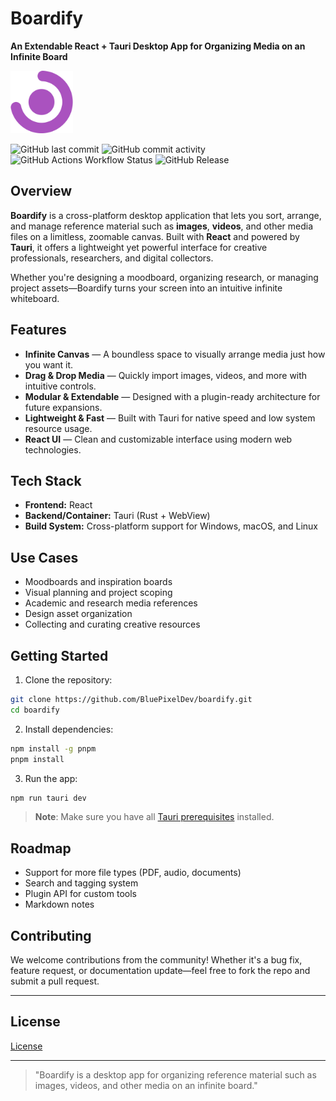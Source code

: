 # Boardify

**An Extendable React + Tauri Desktop App for Organizing Media on an Infinite Board**

<img src="app-icon.png" width="100" height="100" alt="Boardify Icon">

![GitHub last commit](https://img.shields.io/github/last-commit/bluepixeldev/boardify)
![GitHub commit activity](https://img.shields.io/github/commit-activity/m/BluePixelDev/boardify)
![GitHub Actions Workflow Status](https://img.shields.io/github/actions/workflow/status/bluepixeldev/boardify/release.yml?branch=release)
![GitHub Release](https://img.shields.io/github/v/release/bluepixeldev/boardify)

## Overview

**Boardify** is a cross-platform desktop application that lets you sort, arrange, and manage reference material such as **images**, **videos**, and other media files on a limitless, zoomable canvas. Built with **React** and powered by **Tauri**, it offers a lightweight yet powerful interface for creative professionals, researchers, and digital collectors.

Whether you're designing a moodboard, organizing research, or managing project assets—Boardify turns your screen into an intuitive infinite whiteboard.

## Features

- **Infinite Canvas** — A boundless space to visually arrange media just how you want it.
- **Drag & Drop Media** — Quickly import images, videos, and more with intuitive controls.
- **Modular & Extendable** — Designed with a plugin-ready architecture for future expansions.
- **Lightweight & Fast** — Built with Tauri for native speed and low system resource usage.
- **React UI** — Clean and customizable interface using modern web technologies.

## Tech Stack

- **Frontend:** React
- **Backend/Container:** Tauri (Rust + WebView)
- **Build System:** Cross-platform support for Windows, macOS, and Linux

## Use Cases

- Moodboards and inspiration boards
- Visual planning and project scoping
- Academic and research media references
- Design asset organization
- Collecting and curating creative resources

## Getting Started

1. Clone the repository:

```bash
git clone https://github.com/BluePixelDev/boardify.git
cd boardify
```

2. Install dependencies:

```bash
npm install -g pnpm
pnpm install
```

3. Run the app:

```bash
npm run tauri dev
```

> **Note**: Make sure you have all [Tauri prerequisites](https://tauri.app/v1/guides/getting-started/prerequisites) installed.

## Roadmap

- Support for more file types (PDF, audio, documents)
- Search and tagging system
- Plugin API for custom tools
- Markdown notes

## Contributing

We welcome contributions from the community! Whether it's a bug fix, feature request, or documentation update—feel free to fork the repo and submit a pull request.

---

## License

[License](https://github.com/BluePixelDev/boardify/blob/main/LICENSE)

---

> "Boardify is a desktop app for organizing reference material such as images, videos, and other media on an infinite board."
